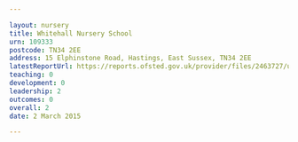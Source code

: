 ```yaml
---

layout: nursery
title: Whitehall Nursery School
urn: 109333
postcode: TN34 2EE
address: 15 Elphinstone Road, Hastings, East Sussex, TN34 2EE
latestReportUrl: https://reports.ofsted.gov.uk/provider/files/2463727/urn/109333.pdf
teaching: 0
development: 0
leadership: 2
outcomes: 0
overall: 2
date: 2 March 2015

---
```

